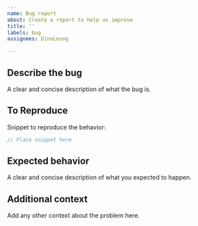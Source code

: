 ```yaml
---
name: Bug report
about: Create a report to help us improve
title: ''
labels: bug
assignees: DinoLeung

---
```


## Describe the bug
A clear and concise description of what the bug is.

## To Reproduce
Snippet to reproduce the behavior:
```dart
// Place snippet here
```

## Expected behavior
A clear and concise description of what you expected to happen.

## Additional context
Add any other context about the problem here.
